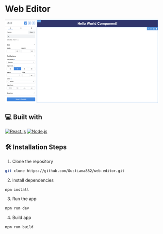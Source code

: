 # Web Editor
![ScreenShot.png](/ScreenShot.png)
## 💻 Built with

[![React.js](https://img.shields.io/badge/React.js-v.18.2.0-blue.svg?style=rounded-square)](https://react.dev/)
[![Node.js](https://img.shields.io/badge/Node.js-v.12.13-green.svg?style=rounded-square)](https://nodejs.org/)

## 🛠️ Installation Steps

1. Clone the repository

```bash
git clone https://github.com/Gustiana882/web-editor.git
```

2. Install dependencies

```bash
npm install
```

3. Run the app

```bash
npm run dev
```

4. Build app

```bash
npm run build
```
